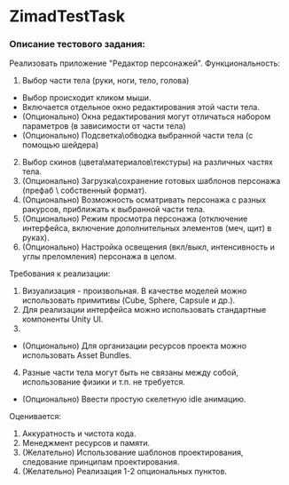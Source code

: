 # ZimadTestTask

### Описание тестового задания: 
Реализовать приложение "Редактор персонажей".
Функциональность:
1. Выбор части тела (руки, ноги, тело, голова)
 - Выбор происходит кликом мыши.
 - Включается отдельное окно редактирования этой части тела.
 - (Опционально) Окна редактирования могут отличаться набором параметров (в зависимости от части тела)
 - (Опционально) Подсветка\обводка выбранной части тела (с помощью шейдера)
2. Выбор скинов (цвета\материалов\текстуры) на различных частях тела.
3. (Опционально) Загрузка\сохранение готовых шаблонов персонажа (префаб \ собственный формат).
4. (Опционально) Возможность осматривать персонажа с разных ракурсов, приближать к выбранной части тела.
5. (Опционально) Режим просмотра персонажа (отключение интерфейса, включение дополнительных элементов (меч, щит) в руках).
6. (Опционально) Настройка освещения (вкл/выкл, интенсивность и углы преломления) персонажа в целом.

Требования к реализации:
1. Визуализация - произвольная. В качестве моделей можно использовать примитивы (Cube, Sphere, Capsule и др.). 
2. Для реализации интерфейса можно использовать стандартные компоненты Unity UI.
3. 
 - (Опционально) Для организации ресурсов проекта можно использовать Asset Bundles.
4. Разные части тела могут быть не связаны между собой, использование физики и т.п. не требуется. 
 - (Опционально) Ввести простую скелетную idle анимацию.

Оценивается:
1. Аккуратность и чистота кода.
2. Менеджмент ресурсов и памяти.
3. (Желательно) Использование шаблонов проектирования, следование принципам проектирования.
4. (Желательно) Реализация 1-2 опциональных пунктов.
